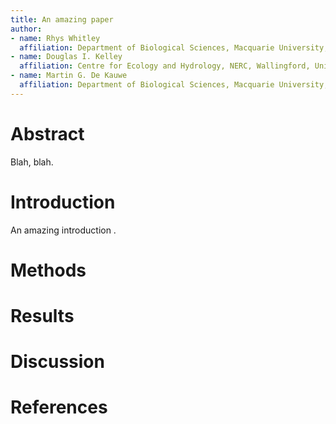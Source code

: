 ```yaml
---  
title: An amazing paper
author:
- name: Rhys Whitley
  affiliation: Department of Biological Sciences, Macquarie University, North Ryde, NSW 2109, Australia.
- name: Douglas I. Kelley
  affiliation: Centre for Ecology and Hydrology, NERC, Wallingford, United Kingdom.
- name: Martin G. De Kauwe
  affiliation: Department of Biological Sciences, Macquarie University, North Ryde, NSW 2109, Australia.
---  
```


# Abstract
Blah, blah.

# Introduction

An amazing introduction .


# Methods

# Results

# Discussion


# References
